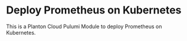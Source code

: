 # Deploy Prometheus on Kubernetes

This is a Planton Cloud Pulumi Module to deploy Prometheus on Kubernetes.
